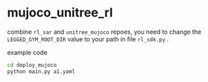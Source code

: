 # mujoco_unitree_rl
combine `rl_sar` and `unitree_mujoco` repoes, you need to change the `LEGGED_GYM_ROOT_DIR` value to your path in file `rl_sdk.py` .

example code
```bash
cd deploy_mujoco
python main.py a1.yaml
```